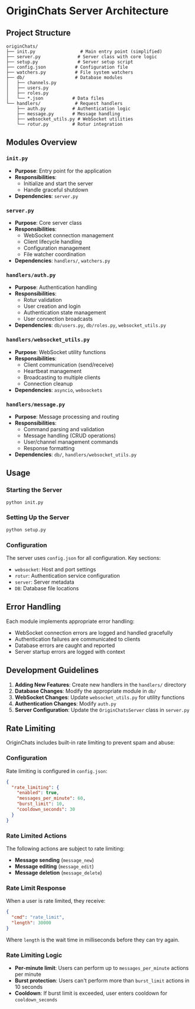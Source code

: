 # OriginChats Server Architecture

## Project Structure

```
originChats/
├── init.py                 # Main entry point (simplified)
├── server.py              # Server class with core logic
├── setup.py               # Server setup script
├── config.json           # Configuration file
├── watchers.py           # File system watchers
├── db/                   # Database modules
│   ├── channels.py
│   ├── users.py
│   ├── roles.py
│   └── *.json           # Data files
└── handlers/             # Request handlers
    ├── auth.py          # Authentication logic
    ├── message.py       # Message handling
    ├── websocket_utils.py # WebSocket utilities
    └── rotur.py         # Rotur integration
```

## Modules Overview

### `init.py`
- **Purpose**: Entry point for the application
- **Responsibilities**: 
  - Initialize and start the server
  - Handle graceful shutdown
- **Dependencies**: `server.py`

### `server.py` 
- **Purpose**: Core server class
- **Responsibilities**:
  - WebSocket connection management
  - Client lifecycle handling
  - Configuration management
  - File watcher coordination
- **Dependencies**: `handlers/`, `watchers.py`

### `handlers/auth.py`
- **Purpose**: Authentication handling
- **Responsibilities**:
  - Rotur validation
  - User creation and login
  - Authentication state management
  - User connection broadcasts
- **Dependencies**: `db/users.py`, `db/roles.py`, `websocket_utils.py`

### `handlers/websocket_utils.py`
- **Purpose**: WebSocket utility functions
- **Responsibilities**:
  - Client communication (send/receive)
  - Heartbeat management
  - Broadcasting to multiple clients
  - Connection cleanup
- **Dependencies**: `asyncio`, `websockets`

### `handlers/message.py`
- **Purpose**: Message processing and routing
- **Responsibilities**:
  - Command parsing and validation
  - Message handling (CRUD operations)
  - User/channel management commands
  - Response formatting
- **Dependencies**: `db/`, `handlers/websocket_utils.py`

## Usage

### Starting the Server
```bash
python init.py
```

### Setting Up the Server
```bash
python setup.py
```

### Configuration
The server uses `config.json` for all configuration. Key sections:
- `websocket`: Host and port settings
- `rotur`: Authentication service configuration
- `server`: Server metadata
- `DB`: Database file locations

## Error Handling

Each module implements appropriate error handling:
- WebSocket connection errors are logged and handled gracefully
- Authentication failures are communicated to clients
- Database errors are caught and reported
- Server startup errors are logged with context

## Development Guidelines

1. **Adding New Features**: Create new handlers in the `handlers/` directory
2. **Database Changes**: Modify the appropriate module in `db/`
3. **WebSocket Changes**: Update `websocket_utils.py` for utility functions
4. **Authentication Changes**: Modify `auth.py`
5. **Server Configuration**: Update the `OriginChatsServer` class in `server.py`

## Rate Limiting

OriginChats includes built-in rate limiting to prevent spam and abuse:

### Configuration
Rate limiting is configured in `config.json`:
```json
{
  "rate_limiting": {
    "enabled": true,
    "messages_per_minute": 60,
    "burst_limit": 10,
    "cooldown_seconds": 30
  }
}
```

### Rate Limited Actions
The following actions are subject to rate limiting:
- **Message sending** (`message_new`)
- **Message editing** (`message_edit`)
- **Message deletion** (`message_delete`)

### Rate Limit Response
When a user is rate limited, they receive:
```json
{
  "cmd": "rate_limit",
  "length": 30000
}
```
Where `length` is the wait time in milliseconds before they can try again.

### Rate Limiting Logic
- **Per-minute limit**: Users can perform up to `messages_per_minute` actions per minute
- **Burst protection**: Users can't perform more than `burst_limit` actions in 10 seconds
- **Cooldown**: If burst limit is exceeded, user enters cooldown for `cooldown_seconds`
